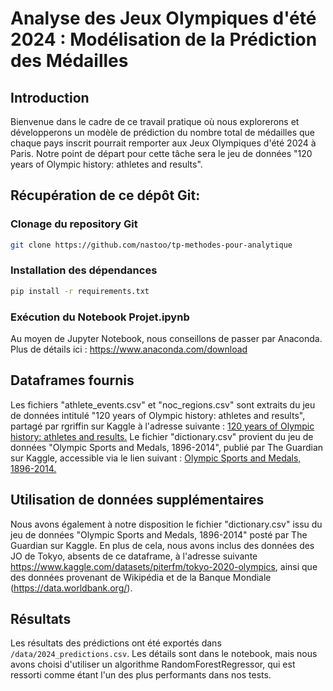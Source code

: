 # Analyse des Jeux Olympiques d'été 2024 : Modélisation de la Prédiction des Médailles

## Introduction
Bienvenue dans le cadre de ce travail pratique où nous explorerons et développerons un modèle de prédiction du nombre total de médailles que chaque pays inscrit pourrait remporter aux Jeux Olympiques d'été 2024 à Paris. Notre point de départ pour cette tâche sera le jeu de données "120 years of Olympic history: athletes and results". 

## Récupération de ce dépôt Git:
### Clonage du repository Git
```bash
git clone https://github.com/nastoo/tp-methodes-pour-analytique
```
### Installation des dépendances
```bash
pip install -r requirements.txt
```
### Exécution du Notebook Projet.ipynb
Au moyen de Jupyter Notebook, nous conseillons de passer par Anaconda. Plus de détails ici : https://www.anaconda.com/download

## Dataframes fournis
Les fichiers "athlete_events.csv" et "noc_regions.csv" sont extraits du jeu de données intitulé "120 years of Olympic history: athletes and results", partagé par rgriffin sur Kaggle à l'adresse suivante : [120 years of Olympic history: athletes and results.](https://www.kaggle.com/datasets/heesoo37/120-years-of-olympic-history-athletes-and-results "120 years of Olympic history: athletes and results.")
Le fichier "dictionary.csv" provient du jeu de données "Olympic Sports and Medals, 1896-2014", publié par The Guardian sur Kaggle, accessible via le lien suivant : [Olympic Sports and Medals, 1896-2014.](https://www.kaggle.com/datasets/the-guardian/olympic-games "Olympic Sports and Medals, 1896-2014.")

## Utilisation de données supplémentaires
Nous avons également à notre disposition le fichier "dictionary.csv" issu du jeu de données "Olympic Sports and Medals, 1896-2014" posté par The Guardian sur Kaggle. 
En plus de cela, nous avons inclus des données des JO de Tokyo, absents de ce dataframe, à l'adresse suivante https://www.kaggle.com/datasets/piterfm/tokyo-2020-olympics, ainsi que des données provenant de Wikipédia et de la Banque Mondiale (https://data.worldbank.org/).

## Résultats
Les résultats des prédictions ont été exportés dans `/data/2024_predictions.csv`. Les détails sont dans le notebook, mais nous avons choisi d'utiliser un algorithme RandomForestRegressor, qui est ressorti comme étant l'un des plus performants dans nos tests. 
